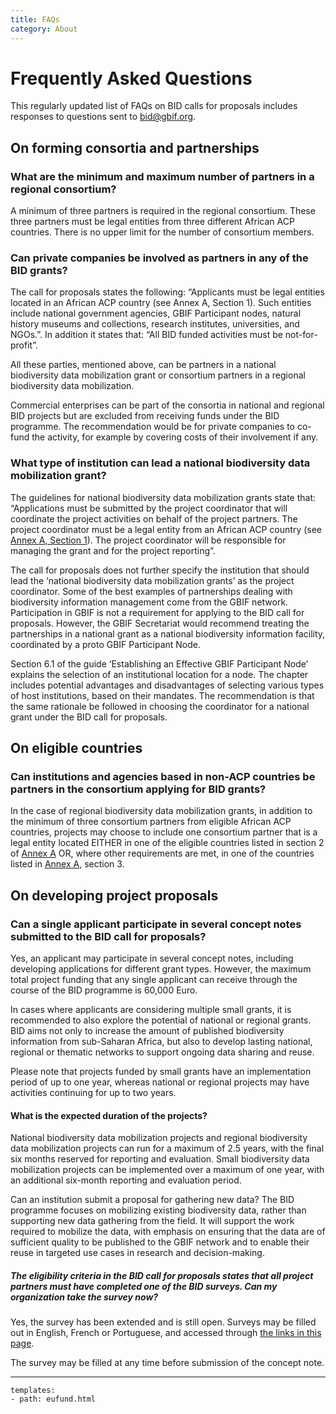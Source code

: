 ```yaml
---
title: FAQs
category: About
---
```


# Frequently Asked Questions

This regularly updated list of FAQs on BID calls for proposals includes responses to questions sent to [bid@gbif.org](mailto:bid@gbif.org).
 

<div class="toc"></div><!-- toc -->
<!-- tocstop -->
 
## On forming consortia and partnerships

### What are the minimum and maximum number of partners in a regional consortium?

A minimum of three partners is required in the regional consortium. These three partners must be legal entities from three different African ACP countries. There is no upper limit for the number of consortium members.

### Can private companies be involved as partners in any of the BID grants?

The call for proposals states the following: “Applicants must be legal entities located in an African ACP country (see Annex A, Section 1). Such entities include national government agencies, GBIF Participant nodes, natural history museums and collections, research institutes, universities, and NGOs.”. In addition it states that: “All BID funded activities must be not-for-profit”.
 
All these parties, mentioned above, can be partners in a national biodiversity data mobilization grant or consortium partners in a regional biodiversity data mobilization.

Commercial enterprises can be part of the consortia in national and regional BID projects but are excluded from receiving funds under the BID programme. The recommendation would be for private companies to co-fund the activity, for example by covering costs of their involvement if any.

### What type of institution can lead a national biodiversity data mobilization grant?

The guidelines for national biodiversity data mobilization grants state that: “Applications must be submitted by the project coordinator that will coordinate the project activities on behalf of the project partners. The project coordinator must be a legal entity from an African ACP country (see [Annex A, Section 1](http://www.gbif.org/sites/default/files/gbif_project/files/BID-call-for-proposals-Annex-A.pdf)). The project coordinator will be responsible for managing the grant and for the project reporting”.

The call for proposals does not further specify the institution that should lead the ‘national biodiversity data mobilization grants’ as the project coordinator. Some of the best examples of partnerships dealing with biodiversity information management come from the GBIF network. Participation in GBIF is not a requirement for applying to the BID call for proposals. However, the GBIF Secretariat would  recommend treating the partnerships in a national grant as a national biodiversity information facility, coordinated by a  proto GBIF Participant Node.

Section 6.1 of the guide ‘Establishing an Effective GBIF Participant Node’ explains the selection of an institutional location for a node. The chapter includes potential advantages and disadvantages of selecting various types of host institutions, based on their mandates. The recommendation is that the same rationale be followed in choosing the coordinator for  a national grant under the BID call for proposals.
 

 
## On eligible countries

### Can institutions and agencies based in non-ACP countries be partners in the consortium applying for BID grants?
In the case of regional biodiversity data mobilization grants, in addition to the minimum of three consortium partners from eligible African ACP countries, projects may choose to include one consortium partner that is a legal entity located EITHER in one of the eligible countries listed in section 2 of [Annex A](http://www.gbif.org/sites/default/files/gbif_project/files/BID-call-for-proposals-Annex-A.pdf) OR, where other requirements are met, in one of the countries listed in [Annex A](http://www.gbif.org/sites/default/files/gbif_project/files/BID-call-for-proposals-Annex-A.pdf), section 3.
 

 
## On developing project proposals

### Can a single applicant participate in several concept notes submitted to the BID call for proposals?

Yes, an applicant may participate in several concept notes, including developing applications for different grant types. However, the maximum total project funding that any single applicant can receive through the course of the BID programme is 60,000 Euro.  

In cases where applicants are considering multiple small grants, it is recommended to also explore the potential of national or regional grants. BID aims not only to increase the amount of published biodiversity information from sub-Saharan Africa, but also to develop lasting national, regional or thematic networks to support ongoing data sharing and reuse.

Please note that projects funded by small grants have an implementation period of up to one year, whereas national or regional projects may have activities continuing for up to two years.

#### What is the expected duration of the projects?

National biodiversity data mobilization projects and regional biodiversity data mobilization projects can run for a maximum of 2.5 years, with the final six months reserved for reporting and evaluation. Small biodiversity data mobilization projects can be implemented over a maximum of one year, with an additional six-month reporting and evaluation period.

Can an institution submit a proposal for gathering new data?
The BID programme focuses on mobilizing existing biodiversity data, rather than supporting new data gathering from the field. It will support the work required to mobilize the data, with emphasis on ensuring that the data are of sufficient quality to be published to the GBIF network and to enable their reuse in targeted use cases in research and decision-making.

##### The eligibility criteria in the BID call for proposals states that all project partners must have completed one of the BID surveys. Can my organization take the survey now?

Yes, the survey has been extended and is still open.  Surveys may be filled out in English, French or Portuguese, and accessed through [the links in this page](http://www.gbif.org/news/surveys-for-data-holders-decision-makers).

The survey may be filled at any time before submission of the concept note.

---------


```styledYaml
templates:
- path: eufund.html
```

